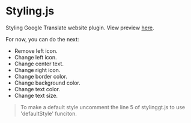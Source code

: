 Styling.js
=========

Styling Google Translate website plugin. View preview [here].

For now, you can do the next:

  - Remove left icon.
  - Change left icon.
  - Change center text.
  - Change right icon.
  - Change border color.
  - Change background color.
  - Change text color.
  - Change text size.


> To make a default style uncomment the line 5 of stylinggt.js to use 'defaultStyle' funciton.

[here]: http://stylinggt.azurewebsites.net

    

